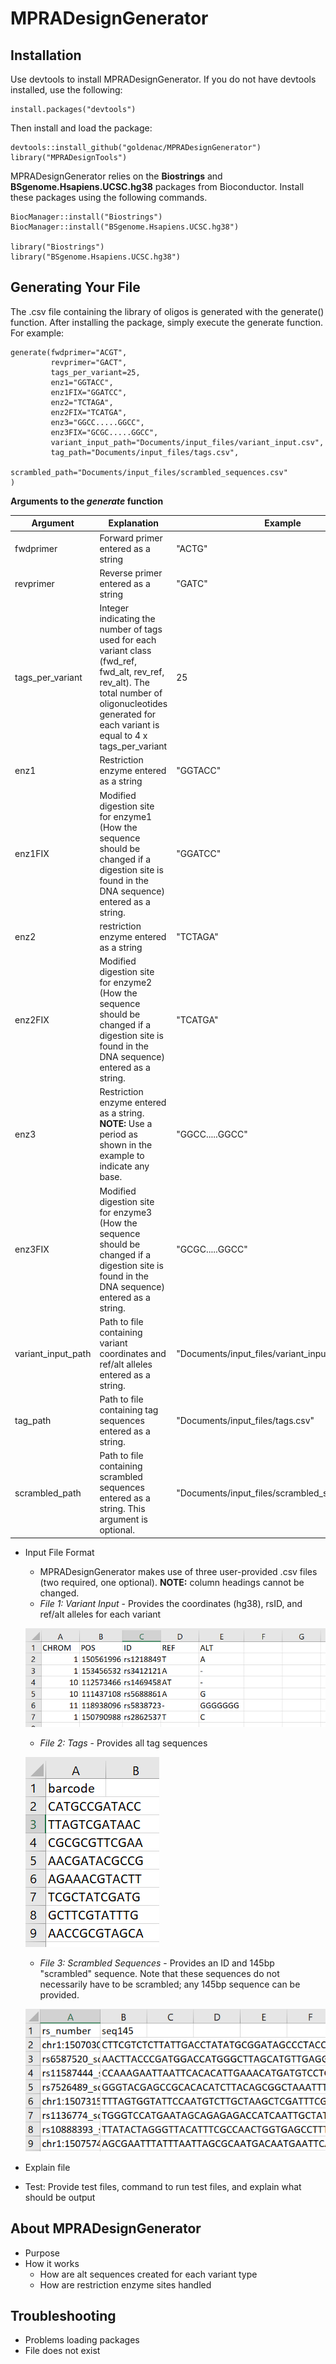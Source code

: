 # MPRADesignGenerator


## Installation ##

Use devtools to install MPRADesignGenerator. If you do not have devtools installed, use the following:
```
install.packages("devtools")
```
Then install and load the package:
```
devtools::install_github("goldenac/MPRADesignGenerator")
library("MPRADesignTools")
```
MPRADesignGenerator relies on the **Biostrings** and **BSgenome.Hsapiens.UCSC.hg38** packages from Bioconductor. Install these packages using the following commands.
```
BiocManager::install("Biostrings")
BiocManager::install("BSgenome.Hsapiens.UCSC.hg38")

library("Biostrings")
library("BSgenome.Hsapiens.UCSC.hg38")
```

## Generating Your File ##

The .csv file containing the library of oligos is generated with the generate() function. After installing the package, simply execute the generate function. For example:
```
generate(fwdprimer="ACGT",
         revprimer="GACT",
         tags_per_variant=25,
         enz1="GGTACC",
         enz1FIX="GGATCC",
         enz2="TCTAGA",
         enz2FIX="TCATGA",
         enz3="GGCC.....GGCC",
         enz3FIX="GCGC.....GGCC",
         variant_input_path="Documents/input_files/variant_input.csv",
         tag_path="Documents/input_files/tags.csv",
         scrambled_path="Documents/input_files/scrambled_sequences.csv"
)
```

**Arguments to the *generate* function**

Argument | Explanation | Example
---- | ---- | ----
fwdprimer | Forward primer entered as a string | "ACTG"
revprimer | Reverse primer entered as a string | "GATC" 
tags_per_variant | Integer indicating the number of tags used for each variant class (fwd_ref, fwd_alt, rev_ref, rev_alt). The total number of oligonucleotides generated for each variant is equal to 4 x tags_per_variant | 25
enz1 | Restriction enzyme entered as a string | "GGTACC"
enz1FIX | Modified digestion site for enzyme1 (How the sequence should be changed if a digestion site is found in the DNA sequence) entered as a string. | "GGATCC"
enz2 | restriction enzyme entered as a string | "TCTAGA"
enz2FIX | Modified digestion site for enzyme2 (How the sequence should be changed if a digestion site is found in the DNA sequence) entered as a string.| "TCATGA"
enz3 | Restriction enzyme entered as a string. **NOTE:** Use a period as shown in the example to indicate any base. | "GGCC.....GGCC"
enz3FIX | Modified digestion site for enzyme3 (How the sequence should be changed if a digestion site is found in the DNA sequence) entered as a string. | "GCGC.....GGCC"
variant_input_path | Path to file containing variant coordinates and ref/alt alleles entered as a string. | "Documents/input_files/variant_input.csv"
tag_path | Path to file containing tag sequences entered as a string. | "Documents/input_files/tags.csv"
scrambled_path | Path to file containing scrambled sequences entered as a string. This argument is optional. | "Documents/input_files/scrambled_sequences.csv"

- Input File Format
    * MPRADesignGenerator makes use of three user-provided .csv files (two required, one optional). **NOTE:** column headings cannot be changed.
    * *File 1: Variant Input* - Provides the coordinates (hg38), rsID, and ref/alt alleles for each variant
    
    ![This is an image](./file_input_format/variant_input_format.PNG) 
   
    * *File 2: Tags* - Provides all tag sequences
    
    ![image](./file_input_format/tags_format.PNG)
    
    * *File 3: Scrambled Sequences* - Provides an ID and 145bp "scrambled" sequence. Note that these sequences do not necessarily have to be scrambled; any 145bp sequence can be provided.
    
    ![image](./file_input_format/scrambled_sequences_format.PNG)

- Explain file
- Test: Provide test files, command to run test files, and explain what should be output


## About MPRADesignGenerator ##

- Purpose
- How it works
    * How are alt sequences created for each variant type
    * How are restriction enzyme sites handled


## Troubleshooting ##

- Problems loading packages
- File does not exist
